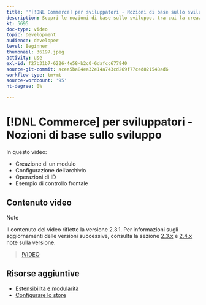 ```yaml
---
title: '"[!DNL Commerce] per sviluppatori - Nozioni di base sullo sviluppo"'
description: Scopri le nozioni di base sullo sviluppo, tra cui la creazione di un modulo, la configurazione dello store, le operazioni DI ID e un esempio di controller anteriore.
kt: 5695
doc-type: video
topic: Development
audience: developer
level: Beginner
thumbnail: 36197.jpeg
activity: use
exl-id: f27b31b7-6226-4e58-b2c0-6dafcc677940
source-git-commit: acee5ba84ea32e14a743cd269f77ced821548ad6
workflow-type: tm+mt
source-wordcount: '95'
ht-degree: 0%

---
```


# [!DNL Commerce] per sviluppatori - Nozioni di base sullo sviluppo

In questo video:

- Creazione di un modulo
- Configurazione dell’archivio
- Operazioni di ID
- Esempio di controllo frontale

## Contenuto video

>[!NOTE]
>
>Il contenuto del video riflette la versione 2.3.1. Per informazioni sugli aggiornamenti delle versioni successive, consulta la sezione [ 2.3.x](https://devdocs.magento.com/guides/v2.3/release-notes/bk-release-notes.html) e [2.4.x](https://devdocs.magento.com/guides/v2.4/release-notes/bk-release-notes.html) note sulla versione.

>[!VIDEO](https://video.tv.adobe.com/v/36197?quality=12&learn=on)

## Risorse aggiuntive

- [Estensibilità e modularità](https://devdocs.magento.com/guides/v2.4/architecture/extensibility.html)
- [Configurare lo store](https://devdocs.magento.com/cloud/configure/configuration-overview.html)
